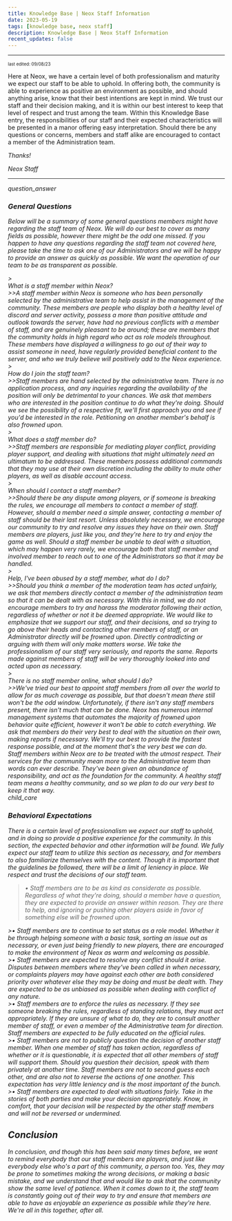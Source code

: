 ```yaml
---
title: Knowledge Base | Neox Staff Information
date: 2023-05-19
tags: [knowledge base, neox staff]
description: Knowledge Base | Neox Staff Information
recent_updates: false
---
```


***

<font size="1">last edited: 09/08/23</font>

Here at Neox, we have a certain level of both professionalism and maturity we expect our staff to be able to uphold. In offering both, the community is able to experience as positive an environment as possible, and should anything arise, know that their best intentions are kept in mind. We trust our staff and their decision making, and it is within our best interest to keep that level of respect and trust among the team. Within this Knowledge Base entry, the responsibilities of our staff and their expected characteristics will be presented in a manor offering easy interpretation. Should there be any questions or concerns, members and staff alike are encouraged to contact a member of the Administration team. 

<em>Thanks!

<em>Neox Staff<br>

***

<div class="spacer-large"></div>
<div class="changes-body">
    <div class="changes-body changes-row articletitle">
        <div class="changes-row-header">
            <span class="icon">
                <span class="material-symbols-outlined">question_answer</span>
            </span>
            <h3>General Questions</h3>
        </div>
    </div>
</div>

Below will be a summary of some general questions members might have regarding the staff team of Neox. We will do our best to cover as many fields as possible, however there might be the odd one missed. If you happen to have any questions regarding the staff team not covered here, please take the time to ask one of our Administrators and we will be happy to provide an answer as quickly as possible. We want the operation of our team to be as transparent as possible.

<div class="spacer-small"></div>
><div class="command-title">What is a staff member within Neox?</div>
>>A staff member within Neox is someone who has been personally selected by the administrative team to help assist in the management of the community. These members are people who display both a healthy level of discord and server activity, possess a more than positive attitude and outlook towards the server, have had no previous conflicts with a member of staff, and are genuinely pleasant to be around; these are members that the community holds in high regard who act as role models throughout. These members have displayed a willingness to go out of their way to assist someone in need, have regularly provided beneficial content to the server, and who we truly believe will positively add to the Neox experience.
<div class="spacer-small"></div>
><div class="command-title">How do I join the staff team?</div>
>>Staff members are hand selected by the administrative team. There is no application process, and any inquiries regarding the availability of the position will only be detrimental to your chances. We ask that members who are interested in the position continue to do what they're doing. Should we see the possibility of a respective fit, we'll first approach you and see if you'd be interested in the role. Petitioning on another member's behalf is also frowned upon. 
<div class="spacer-small"></div>
><div class="command-title">What does a staff member do?</div>
>>Staff members are responsible for mediating player conflict, providing player support, and dealing with situations that might ultimately need an ultimatum to be addressed. These members possess additional commands that they may use at their own discretion including the ability to mute other players, as well as disable account access.
<div class="spacer-small"></div>
><div class="command-title">When should I contact a staff member?</div>
>>Should there be any dispute among players, or if someone is breaking the rules, we encourage all members to contact a member of staff. However, should a member need a simple answer, contacting a member of staff should be their last resort. Unless absolutely necessary, we encourage our community to try and resolve any issues they have on their own. Staff members are players, just like you, and they're here to try and enjoy the game as well. Should a staff member be unable to deal with a situation, which may happen very rarely, we encourage both that staff member and involved member to reach out to one of the Administrators so that it may be handled. 
<div class="spacer-small"></div>
><div class="command-title">Help, I've been abused by a staff member, what do I do?</div>
>>Should you think a member of the moderation team has acted unfairly, we ask that members directly contact a member of the administration team so that it can be dealt with as necessary. With this in mind, we do not encourage members to try and harass the moderator following their action, regardless of whether or not it be deemed appropriate. We would like to emphasize that we support our staff, and their decisions, and so trying to go above their heads and contacting other members of staff, or an Administrator directly will be frowned upon. Directly contradicting or arguing with them will only make matters worse. We take the professionalism of our staff very seriously, and reports the same. Reports made against members of staff will be very thoroughly looked into and acted upon as necessary.
<div class="spacer-small"></div>
><div class="command-title">There is no staff member online, what should I do?</div>
>>We've tried our best to appoint staff members from all over the world to allow for as much coverage as possible, but that doesn't mean there still won't be the odd window. Unfortunately, if there isn't any staff members present, there isn't much that can be done. Neox has numerous internal management systems that automates the majority of frowned upon behavior quite efficient, however it won't be able to catch everything. We ask that members do their very best to deal with the situation on their own, making reports if necessary. We'll try our best to provide the fastest response possible, and at the moment that's the very best we can do. 
<div class="spacer-medium"></div>
Staff members within Neox are to be treated with the utmost respect. Their services for the community mean more to the Administrative team than words can ever describe. They've been given an abundance of responsibility, and act as the foundation for the community. A healthy staff team means a healthy community, and so we plan to do our very best to keep it that way.
<div class="spacer-medium"></div>
<div class="divider div-transparent"></div>

<div class="spacer-large"></div>
<div class="changes-body">
    <div class="changes-body changes-row articletitle">
        <div class="changes-row-header">
            <span class="icon">
                <span class="material-symbols-outlined">child_care</span>
            </span>
            <h3>Behavioral Expectations</h3>
        </div>
    </div>
</div>

There is a certain level of professionalism we expect our staff to uphold, and in doing so provide a positive experience for the community. In this section, the expected behavior and other information will be found. We fully expect our staff team to utilize this section as necessary, and for members to also familiarize themselves with the content. Though it is important that the guidelines be followed, there will be a limit of leniency in place. We respect and trust the decisions of our staff team.

>• Staff members are to be as kind as considerate as possible. Regardless of what they're doing, should a member have a question, they are expected to provide an answer within reason. They are there to help, and ignoring or pushing other players aside in favor of something else will be frowned upon.
<div class="spacer-small"></div>
>• Staff members are to continue to set status as a role model. Whether it be through helping someone with a basic task, sorting an issue out as necessary, or even just being friendly to new players, there are encouraged to make the environment of Neox as warm and welcoming as possible. 
<div class="spacer-small"></div>
>• Staff members are expected to resolve any conflict should it arise. Disputes between members where they've been called in when necessary, or complaints players may have against each other are both considered priority over whatever else they may be doing and must be dealt with. They are expected to be as unbiased as possible when dealing with conflict of any nature.
<div class="spacer-small"></div>
>• Staff members are to enforce the rules as necessary. If they see someone breaking the rules, regardless of standing relations, they must act appropriately. If they are unsure of what to do, they are to consult another member of staff, or even a member of the Administrative team for direction. Staff members are expected to be fully educated on the official rules.
<div class="spacer-small"></div>
>• Staff members are not to publicly question the decision of another staff member. When one member of staff has taken action, regardless of whether or it is questionable, it is expected that all other members of staff will support them. Should you question their decision, speak with them privately at another time. Staff members are not to second guess each other, and are also not to reverse the actions of one another. This expectation has very little leniency and is the most important of the bunch. 
<div class="spacer-small"></div>
>• Staff members are expected to deal with situations fairly. Take in the stories of both parties and make your decision appropriately. Know, in comfort, that your decision will be respected by the other staff members and will not be reversed or undermined. 
<div class="spacer-medium"></div>
<div class="divider div-transparent"></div>

## Conclusion

In conclusion, and though this has been said many times before, we want to remind everybody that our staff members are players, and just like everybody else who's a part of this community, a person too. Yes, they may be prone to sometimes making the wrong decisions, or making a basic mistake, and we understand that and would like to ask that the community show the same level of patience. When it comes down to it, the staff team is constantly going out of their way to try and ensure that members are able to have as enjoyable an experience as possible while they're here. We're all in this together, after all.